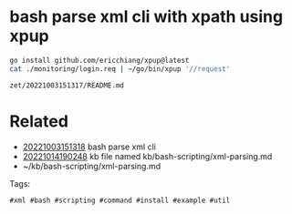 # bash parse xml cli with xpath using xpup

```bash
go install github.com/ericchiang/xpup@latest
cat ./monitoring/login.req | ~/go/bin/xpup '//request'
```

` zet/20221003151317/README.md `

# Related

- [20221003151318](/zet/20221003151318/README.md) bash parse xml cli
- [20221014190248](/zet/20221014190248/README.md) kb file named kb/bash-scripting/xml-parsing.md
- ~/kb/bash-scripting/xml-parsing.md

Tags:

    #xml #bash #scripting #command #install #example #util
